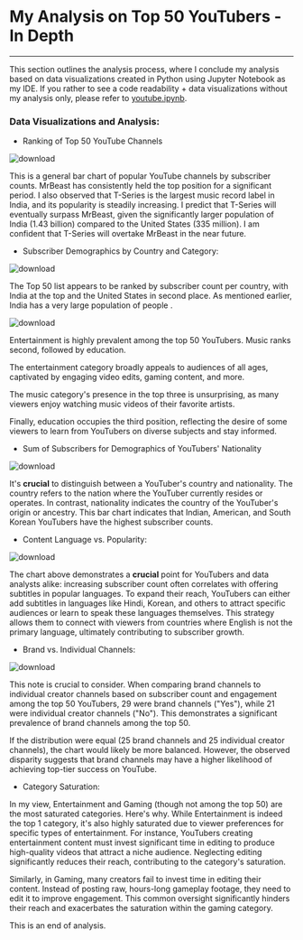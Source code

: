 # My Analysis on Top 50 YouTubers - In Depth

---

This section outlines the analysis process, where I conclude my analysis based on data visualizations created in Python using Jupyter Notebook as my IDE. If you rather to see a code readability + data visualizations without my analysis only, please refer to [youtube.ipynb](https://github.com/erickarambulo/youtube/blob/main/youtube.ipynb).

### Data Visualizations and Analysis:

- Ranking of Top 50 YouTube Channels

![download](https://github.com/user-attachments/assets/d30c1e30-6b93-4b7c-adaa-ec84ac59552e)

This is a general bar chart of popular YouTube channels by subscriber counts. MrBeast has consistently held the top position for a significant period. I also observed that T-Series is the largest music record label in India, and its popularity is steadily increasing. I predict that T-Series will eventually surpass MrBeast, given the significantly larger population of India (1.43 billion) compared to the United States (335 million). I am confident that T-Series will overtake MrBeast in the near future.

- Subscriber Demographics by Country and Category:

![download](https://github.com/user-attachments/assets/98b017ef-796b-4bfc-8e6a-39fc48493e4f)

The Top 50 list appears to be ranked by subscriber count per country, with India at the top and the United States in second place. As mentioned earlier, India has a very large population of people .

![download](https://github.com/user-attachments/assets/b8c72c80-5b26-425f-b892-f3ab2b85d053)

Entertainment is highly prevalent among the top 50 YouTubers. Music ranks second, followed by education.

The entertainment category broadly appeals to audiences of all ages, captivated by engaging video edits, gaming content, and more.

The music category's presence in the top three is unsurprising, as many viewers enjoy watching music videos of their favorite artists.

Finally, education occupies the third position, reflecting the desire of some viewers to learn from YouTubers on diverse subjects and stay informed.

- Sum of Subscribers for Demographics of YouTubers' Nationality

![download](https://github.com/user-attachments/assets/92283604-df30-47f2-9ec0-9b6d568b6f3e)

It's **crucial** to distinguish between a YouTuber's country and nationality. The country refers to the nation where the YouTuber currently resides or operates. In contrast, nationality indicates the country of the YouTuber's origin or ancestry. This bar chart indicates that Indian, American, and South Korean YouTubers have the highest subscriber counts.

- Content Language vs. Popularity:

![download](https://github.com/user-attachments/assets/d4e13068-b55a-434e-bfc6-83a8c685d2f3)

The chart above demonstrates a **crucial** point for YouTubers and data analysts alike: increasing subscriber count often correlates with offering subtitles in popular languages. To expand their reach, YouTubers can either add subtitles in languages like Hindi, Korean, and others to attract specific audiences or learn to speak these languages themselves. This strategy allows them to connect with viewers from countries where English is not the primary language, ultimately contributing to subscriber growth.

- Brand vs. Individual Channels:

![download](https://github.com/user-attachments/assets/b80dfe51-6da6-4d0a-a4ec-11b192957e62)

This note is crucial to consider. When comparing brand channels to individual creator channels based on subscriber count and engagement among the top 50 YouTubers, 29 were brand channels ("Yes"), while 21 were individual creator channels ("No"). This demonstrates a significant prevalence of brand channels among the top 50.

If the distribution were equal (25 brand channels and 25 individual creator channels), the chart would likely be more balanced. However, the observed disparity suggests that brand channels may have a higher likelihood of achieving top-tier success on YouTube.

- Category Saturation:

In my view, Entertainment and Gaming (though not among the top 50) are the most saturated categories. Here's why. While Entertainment is indeed the top 1 category, it's also highly saturated due to viewer preferences for specific types of entertainment. For instance, YouTubers creating entertainment content must invest significant time in editing to produce high-quality videos that attract a niche audience. Neglecting editing significantly reduces their reach, contributing to the category's saturation.

Similarly, in Gaming, many creators fail to invest time in editing their content. Instead of posting raw, hours-long gameplay footage, they need to edit it to improve engagement. This common oversight significantly hinders their reach and exacerbates the saturation within the gaming category.

This is an end of analysis.
